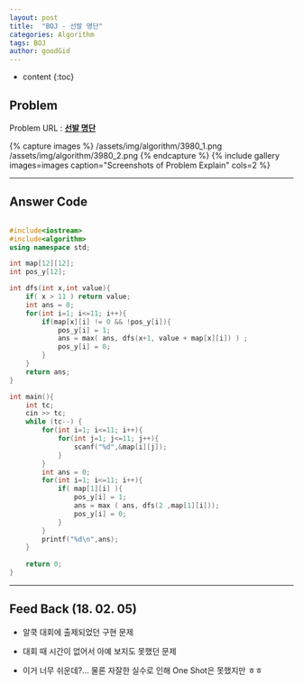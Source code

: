```yaml
---
layout: post
title:  "BOJ - 선발 명단"
categories: Algorithm
tags: BOJ
author: goodGid
---
```

* content
{:toc}


## Problem 
Problem URL : **[선발 명단](https://www.acmicpc.net/problem/3980)**

{% capture images %}
    /assets/img/algorithm/3980_1.png
    /assets/img/algorithm/3980_2.png
{% endcapture %}
{% include gallery images=images caption="Screenshots of Problem Explain" cols=2 %}

---
 
## Answer Code 
``` cpp

#include<iostream>
#include<algorithm>
using namespace std;

int map[12][12];
int pos_y[12];

int dfs(int x,int value){
    if( x > 11 ) return value;
    int ans = 0;
    for(int i=1; i<=11; i++){
        if(map[x][i] != 0 && !pos_y[i]){
            pos_y[i] = 1;
            ans = max( ans, dfs(x+1, value + map[x][i]) ) ;
            pos_y[i] = 0;
        }
    }
    return ans;
}

int main(){
    int tc;
    cin >> tc;
    while (tc--) {
        for(int i=1; i<=11; i++){
            for(int j=1; j<=11; j++){
                scanf("%d",&map[i][j]);
            }
        }
        int ans = 0;
        for(int i=1; i<=11; i++){
            if( map[1][i] ){
                pos_y[i] = 1;
                ans = max ( ans, dfs(2 ,map[1][i]));
                pos_y[i] = 0;
            }
        }
        printf("%d\n",ans);
    }
    
    return 0;
}


```

---


## Feed Back (18. 02. 05)

* 알쿡 대회에 출제되었던 구현 문제

* 대회 때 시간이 없어서 아예 보지도 못했던 문제

* 이거 너무 쉬운데?... 물론 자잘한 실수로 인해 One Shot은 못했지만 ㅎㅎ 
